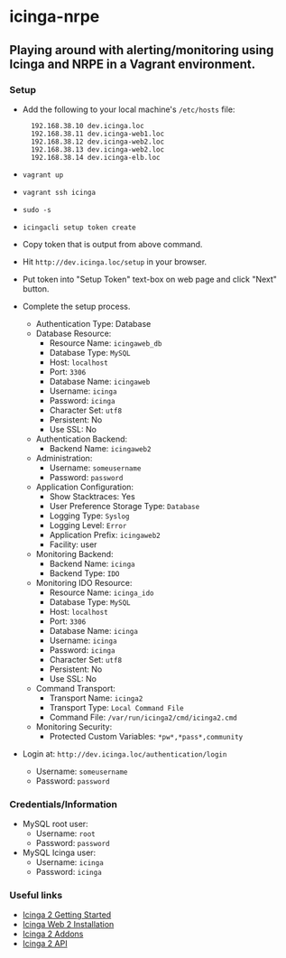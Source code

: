 # icinga-nrpe

## Playing around with alerting/monitoring using Icinga and NRPE in a Vagrant environment.

### Setup

* Add the following to your local machine's `/etc/hosts` file:

        192.168.38.10 dev.icinga.loc
        192.168.38.11 dev.icinga-web1.loc
        192.168.38.12 dev.icinga-web2.loc
        192.168.38.13 dev.icinga-web2.loc
        192.168.38.14 dev.icinga-elb.loc

* `vagrant up`
* `vagrant ssh icinga`
* `sudo -s`
* `icingacli setup token create`
* Copy token that is output from above command.
* Hit `http://dev.icinga.loc/setup` in your browser.
* Put token into "Setup Token" text-box on web page and click "Next" button.
* Complete the setup process.
    * Authentication Type: Database
    * Database Resource:
        * Resource Name: `icingaweb_db`
        * Database Type: `MySQL`
        * Host: `localhost`
        * Port: `3306`
        * Database Name: `icingaweb`
        * Username: `icinga`
        * Password: `icinga`
        * Character Set: `utf8`
        * Persistent: No
        * Use SSL: No
    * Authentication Backend:
        * Backend Name: `icingaweb2`
    * Administration:
        * Username: `someusername`
        * Password: `password`
    * Application Configuration:
        * Show Stacktraces: Yes
        * User Preference Storage Type: `Database`
        * Logging Type: `Syslog`
        * Logging Level: `Error`
        * Application Prefix: `icingaweb2`
        * Facility: user
    * Monitoring Backend:
        * Backend Name: `icinga`
        * Backend Type: `IDO`
    * Monitoring IDO Resource:
        * Resource Name: `icinga_ido`
        * Database Type: `MySQL`
        * Host: `localhost`
        * Port: `3306`
        * Database Name: `icinga`
        * Username: `icinga`
        * Password: `icinga`
        * Character Set: `utf8`
        * Persistent: No
        * Use SSL: No
    * Command Transport:
        * Transport Name: `icinga2`
        * Transport Type: `Local Command File`
        * Command File: `/var/run/icinga2/cmd/icinga2.cmd`
    * Monitoring Security:
        * Protected Custom Variables: `*pw*,*pass*,community`
* Login at: `http://dev.icinga.loc/authentication/login`
    * Username: `someusername`
    * Password: `password`

### Credentials/Information

* MySQL root user:
    * Username: `root`
    * Password: `password`
* MySQL Icinga user:
    * Username: `icinga`
    * Password: `icinga`

### Useful links

* [Icinga 2 Getting Started](https://docs.icinga.com/icinga2/latest/doc/module/icinga2/toc#!/icinga2/latest/doc/module/icinga2/chapter/getting-started)
* [Icinga Web 2 Installation](https://github.com/Icinga/icingaweb2/blob/master/doc/02-Installation.md)
* [Icinga 2 Addons](https://docs.icinga.com/icinga2/latest/doc/module/icinga2/chapter/addons#addons)
* [Icinga 2 API](https://docs.icinga.com/icinga2/latest/doc/module/icinga2/chapter/icinga2-api)

